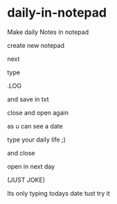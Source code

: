 # daily-in-notepad
Make daily Notes in notepad

create new notepad

next

type 

.LOG

and save in txt

close and open again

as u can see a date

type your daily life ;)

and close

open in next day

(JUST JOKE)

Its only typing todays date tust try it
